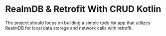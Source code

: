 
# RealmDB & Retrofit With CRUD Kotlin

The project should focus on building a simple todo list app that utilizes RealmDB for local data storage and network calls with retrofit.

